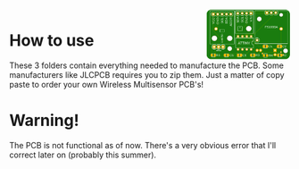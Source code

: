 <img src="/Documentation/PCB.png" width=30% height=30% align="right">

# How to use
These 3 folders contain everything needed to manufacture the PCB. Some manufacturers like JLCPCB requires you to zip them. Just a matter of copy paste to order your own Wireless Multisensor PCB's!

# Warning!
The PCB is not functional as of now. There's a very obvious error that I'll correct later on (probably this summer).
